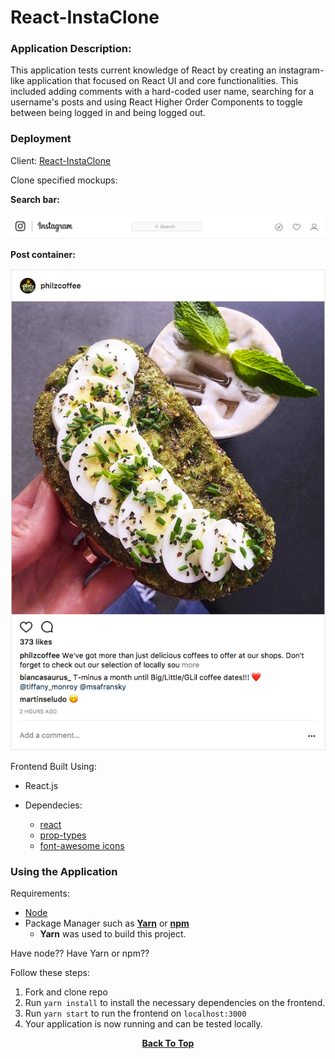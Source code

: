 # React-InstaClone

### Application Description:

This application tests current knowledge of React by creating an instagram-like application that focused on React UI and core functionalities. This included adding comments with a hard-coded user name, searching for a username's posts and using React Higher Order Components to toggle between being logged in and being logged out. 


### Deployment
Client: [React-InstaClone](https://react-instaclone.netlify.com/)


Clone specified mockups:

**Search bar:** 

![search bar](./src/assets/ig_search_bar.png)


**Post container:** 

![insta post](./src/assets/ig_post.png)

Frontend Built Using:

- React.js

- Dependecies:
    - [react](https://reactjs.org/docs/getting-started.html)
    - [prop-types](https://www.npmjs.com/package/prop-types)
    - [font-awesome icons](https://fontawesome.com/how-to-use/on-the-web/setup/using-package-managers)


### Using the Application

Requirements:
- [Node](https://nodejs.org/en/docs/)
- Package Manager such as [**Yarn**](https://yarnpkg.com/en/docs) or [**npm**](https://docs.npmjs.com/)
    - **Yarn** was used to build this project.

Have node?? Have Yarn or npm?? 

Follow these steps:

1. Fork and clone repo
2. Run `yarn install` to install the necessary dependencies on the frontend.
3. Run `yarn start` to run the frontend on `localhost:3000`
4. Your application is now running and can be tested locally. 

<p align="center"><a href="#"><strong>Back To Top</strong></a></p> 


